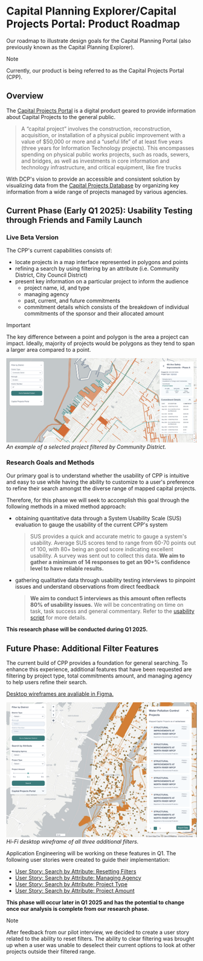 # Capital Planning Explorer/Capital Projects Portal: Product Roadmap

Our roadmap to illustrate design goals for the Capital Planning Portal (also previously known as the Capital Planning Explorer).

> [!NOTE]
> Currently, our product is being referred to as the Capital Projects Portal (CPP).

## Overview

The [Capital Projects Portal](https://capitalprojects.nycplanningdigital.com/) is a digital product geared to provide information about Capital Projects to the general public.

> A “capital project” involves the construction, reconstruction, acquisition, or installation of a physical public improvement with a value of $50,000 or more and a “useful life” of at least five years (three years for Information Technology projects). This encompasses spending on physical public works projects, such as roads, sewers, and bridges, as well as investments in core information and technology infrastructure, and critical equipment, like fire trucks

With DCP's vision to provide an accessible and consistent solution by visualizing data from the [Capital Projects Database](https://www.nyc.gov/site/planning/data-maps/open-data/dwn-capital-planning-database.page) by organizing key information from a wide range of projects managed by various agencies.

## Current Phase (Early Q1 2025): Usability Testing through Friends and Family Launch

### Live Beta Version

The CPP's current capabilities consists of:

- locate projects in a map interface represented in polygons and points
- refining a search by using filtering by an attribute (i.e. Community District, City Council District)
- present key information on a particular project to inform the audience
  - project name, id, and type
  - managing agency
  - past, current, and future commitments
  - commitment details which consists of the breakdown of individual commitments of the sponsor and their allocated amount
  
> [!IMPORTANT]
> The key difference between a point and polygon is the area a project can impact. Ideally, majority of projects would be polygons as they tend to span a larger area compared to a point.

![alt text](image-2.png)
*An example of a selected project filtered by Community District.*

### Research Goals and Methods

Our primary goal is to understand whether the usability of CPP is intuitive and easy to use while having the ability to customize to a user's preference to refine their search amongst the diverse range of mapped capital projects.

Therefore, for this phase we will seek to accomplish this goal through the following methods in a mixed method approach:

- obtaining quantitative data through a System Usability Scale (SUS) evaluation to gauge the usability of the current CPP's system

  > SUS provides a quick and accurate metric to gauge a system's usability. Average SUS scores tend to range from 60-70 points out of 100, with 80+ being an good score indicating excellent usability. A survey was sent out to collect this data. **We aim to gather a minimum of 14 responses to get an 90+% confidence level to have reliable results.**

- gathering qualitative data through usability testing interviews to pinpoint issues and understand observations from direct feedback

  > **We aim to conduct 5 interviews as this amount often reflects 80% of usability issues.** We will be concentrating on time on task, task success and general commentary. Refer to the [usability script](https://github.com/NYCPlanning/design/blob/c3a3310dee2197da668bb706d862ccc5da907359/CPP%20(CPE)/usability-interview-script.md) for more details.

**This research phase will be conducted during Q1 2025.**

## Future Phase: Additional Filter Features

The current build of CPP provides a foundation for general searching. To enhance this experience, additional features that have been requested are filtering by project type, total commitments amount, and managing agency to help users refine their search.

[Desktop wireframes are avaliable in Figma.](https://www.figma.com/design/LYHHoPop9l0jpEivk5CFzJ/Capital-Projects-Portal?node-id=2728-6859&t=AdKOMXezsSae0dNG-1)

![alt text](image-4.png)
*Hi-Fi desktop wireframe of all three additional filters.*

Application Engineering will be working on these features in Q1. The following user stories were created to guide their implementation:

- [User Story: Search by Attribute: Resetting Filters](https://github.com/NYCPlanning/ae-cp-map/issues/139)
- [User Story: Search by Attribute: Managing Agency](https://github.com/NYCPlanning/ae-cp-map/issues/126)
- [User Story: Search by Attribute: Project Type](https://github.com/NYCPlanning/ae-cp-map/issues/127)
- [User Story: Search by Attribute: Project Amount](https://github.com/NYCPlanning/ae-cp-map/issues/128)

**This phase will occur later in Q1 2025 and has the potential to change once our analysis is complete from our research phase.**

> [!NOTE]
> After feedback from our pilot interview, we decided to create a user story related to the ability to reset filters. The ability to clear filtering was brought up when a user was unable to deselect their current options to look at other projects outside their filtered range.
